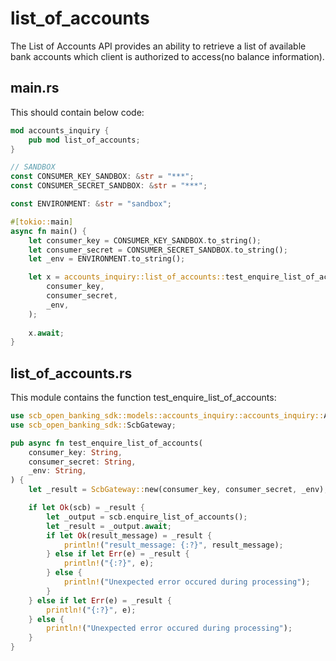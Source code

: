 # list_of_accounts

The List of Accounts API provides an ability to retrieve a list of available bank accounts which client is authorized to access(no balance information).

## main.rs

This should contain below code:

```rust
mod accounts_inquiry {
    pub mod list_of_accounts;
}

// SANDBOX
const CONSUMER_KEY_SANDBOX: &str = "***";
const CONSUMER_SECRET_SANDBOX: &str = "***";

const ENVIRONMENT: &str = "sandbox";

#[tokio::main]
async fn main() {
    let consumer_key = CONSUMER_KEY_SANDBOX.to_string();
    let consumer_secret = CONSUMER_SECRET_SANDBOX.to_string();
    let _env = ENVIRONMENT.to_string();

    let x = accounts_inquiry::list_of_accounts::test_enquire_list_of_accounts(
        consumer_key,
        consumer_secret,
        _env,
    );
	
    x.await;
}
```

## list_of_accounts.rs

This module contains the function test_enquire_list_of_accounts:

```rust
use scb_open_banking_sdk::models::accounts_inquiry::accounts_inquiry::AccountsInquiryResponseData;
use scb_open_banking_sdk::ScbGateway;

pub async fn test_enquire_list_of_accounts(
    consumer_key: String,
    consumer_secret: String,
    _env: String,
) {
    let _result = ScbGateway::new(consumer_key, consumer_secret, _env);

    if let Ok(scb) = _result {
        let _output = scb.enquire_list_of_accounts();
        let _result = _output.await;
        if let Ok(result_message) = _result {
            println!("result_message: {:?}", result_message);
        } else if let Err(e) = _result {
            println!("{:?}", e);
        } else {
            println!("Unexpected error occured during processing");
        }
    } else if let Err(e) = _result {
        println!("{:?}", e);
    } else {
        println!("Unexpected error occured during processing");
    }
}
```
